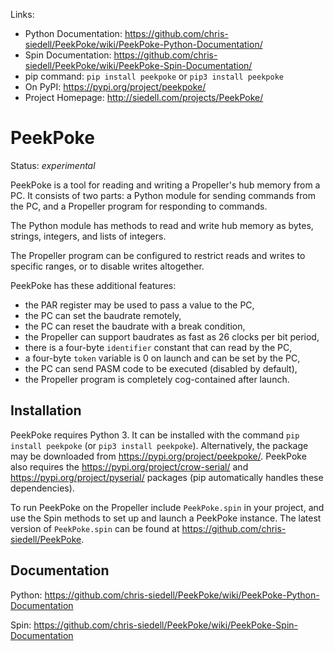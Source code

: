 Links:
- Python Documentation: https://github.com/chris-siedell/PeekPoke/wiki/PeekPoke-Python-Documentation/
- Spin Documentation: https://github.com/chris-siedell/PeekPoke/wiki/PeekPoke-Spin-Documentation/
- pip command: `pip install peekpoke` or `pip3 install peekpoke`
- On PyPI: https://pypi.org/project/peekpoke/
- Project Homepage: http://siedell.com/projects/PeekPoke/

# PeekPoke
Status: _experimental_

PeekPoke is a tool for reading and writing a Propeller's hub memory from a PC. It consists of two parts: a Python module for sending commands from the PC, and a Propeller program for responding to commands.

The Python module has methods to read and write hub memory as bytes, strings, integers, and lists of integers.

The Propeller program can be configured to restrict reads and writes to specific ranges, or to disable writes altogether.

PeekPoke has these additional features:
- the PAR register may be used to pass a value to the PC,
- the PC can set the baudrate remotely,
- the PC can reset the baudrate with a break condition,
- the Propeller can support baudrates as fast as 26 clocks per bit period,
- there is a four-byte `identifier` constant that can read by the PC,
- a four-byte `token` variable is 0 on launch and can be set by the PC,
- the PC can send PASM code to be executed (disabled by default),
- the Propeller program is completely cog-contained after launch.

## Installation

PeekPoke requires Python 3. It can be installed with the command `pip install peekpoke` (or `pip3 install peekpoke`). Alternatively, the package may be downloaded from <https://pypi.org/project/peekpoke/>. PeekPoke also requires the <https://pypi.org/project/crow-serial/> and <https://pypi.org/project/pyserial/> packages (pip automatically handles these dependencies).

To run PeekPoke on the Propeller include `PeekPoke.spin`  in your project, and use the Spin methods to set up and launch a PeekPoke instance. The latest version of `PeekPoke.spin` can be found at <https://github.com/chris-siedell/PeekPoke>.

## Documentation

Python: https://github.com/chris-siedell/PeekPoke/wiki/PeekPoke-Python-Documentation

Spin: https://github.com/chris-siedell/PeekPoke/wiki/PeekPoke-Spin-Documentation

